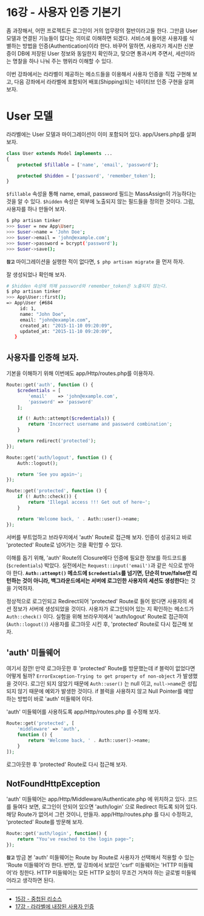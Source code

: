 # 16강 - 사용자 인증 기본기

좀 과장해서, 어떤 프로젝트든 로그인이 거의 업무량의 절반이라고들 한다. 그만큼 User 모델과 연결된 기능들이 많다는 의미로 이해하면 되겠다. 서비스에 들어온 사용자를 식별하는 방법을 인증(Authentication)이라 한다. 바꾸어 말하면, 사용자가 제시한 신분증이 DB에 저장된 User 정보와 동일한지 확인하고, 맞으면 통과시켜 주면서, 세션이라는 명찰을 하나 나눠 주는 행위라 이해할 수 있다. 

이번 강좌에서는 라라벨이 제공하는 메소드들을 이용해서 사용자 인증을 직접 구현해 보고, 다음 강좌에서 라라벨에 포함되어 배포(Shipping)되는 네이티브 인증 구현을 살펴보자.
 
# User 모델

라라벨에는 User 모델과 마이그레이션이 이미 포함되어 있다. app/Users.php를 살펴보자.
 
```php
class User extends Model implements ...
{
    protected $fillable = ['name', 'email', 'password'];

    protected $hidden = ['password', 'remember_token'];
}
```

`$fillable` 속성을 통해 name, email, password 필드는 MassAssign이 가능하다는 것을 알 수 있다. `$hidden` 속성은 외부에 노출되지 않는 필드들을 정의한 것이다. 그럼, 사용자를 하나 만들어 보자.

```bash
$ php artisan tinker
>>> $user = new App\User;
>>> $user->name = 'John Doe';
>>> $user->email = 'john@example.com';
>>> $user->password = bcrypt('password');
>>> $user->save();
```

**`참고`** 마이그레이션을 실행한 적이 없다면, `$ php artisan migrate` 을 먼저 하자.

잘 생성되었나 확인해 보자.

```bash
# $hidden 속성에 의해 password와 remember_token은 노출되지 않는다.
$ php artisan tinker
>>> App\User::first();
=> App\User {#684
     id: 1,
     name: "John Doe",
     email: "john@example.com",
     created_at: "2015-11-10 09:20:09",
     updated_at: "2015-11-10 09:20:09",
   }
```

## 사용자를 인증해 보자.

기본을 이해하기 위해 이번에도 app/Http/routes.php를 이용하자.

```php
Route::get('auth', function () {
    $credentials = [
        'email'    => 'john@example.com',
        'password' => 'password'
    ];

    if (! Auth::attempt($credentials)) {
        return 'Incorrect username and password combination';
    }

    return redirect('protected');
});

Route::get('auth/logout', function () {
    Auth::logout();

    return 'See you again~';
});

Route::get('protected', function () {
    if (! Auth::check()) {
        return 'Illegal access !!! Get out of here~';
    }

    return 'Welcome back, ' . Auth::user()->name;
});
```

서버를 부트업하고 브라우저에서 'auth' Route로 접근해 보자. 인증이 성공되고 바로 'protected' Route로 넘어가는 것을 확인할 수 있다. 

이해를 돕기 위해, 'auth' Route의 Closure에다 인증에 필요한 정보를 하드코드롤(`$credentials`) 박았다. 실전에서는 `Request::input('email')`과 같은 식으로 받아야 한다. **`Auth::attempt()` 메소드에 `$credentials`를 넘기면, 단순히 true/false만 리턴하는 것이 아니라, 백그라운드에서는 서버에 로그인한 사용자의 세션도 생성한다**는 것을 기억하자.

정상적으로 로그인되고 Redirect되어 'protected' Route로 들어 왔다면 사용자의 세션 정보가 서버에 생성되었을 것이다. 사용자가 로그인되어 있는 지 확인하는 메소드가 `Auth::check()` 이다. 실험을 위해 브라우저에서 'auth/logout' Route로 접근하여 (`Auth::logout()`) 사용자를 로그아웃 시킨 후, 'protected' Route로 다시 접근해 보자.
 
## 'auth' 미들웨어 

여기서 잠깐! 만약 로그아웃한 후 'protected' Route를 방문했는데 if 블럭이 없었다면 어떻게 될까? `ErrorException-Trying to get property of non-object` 가 발생했을 것이다. 로그인 되지 않았기 때문에 `Auth::user()` 는 null 이고, `null->name`은 성립되지 않기 때문에 예외가 발생한 것이다. if 블럭을 사용하지 않고 Null Pointer를 예방하는 방법이 바로 'auth' 미들웨어 이다.

'auth' 미들웨어를 사용하도록 app/Http/routes.php 를 수정해 보자.
 
```php
Route::get('protected', [
    'middleware' => 'auth',
    function () {
        return 'Welcome back, ' . Auth::user()->name;
    }
]);
```
 
로그아웃한 후 'protected' Route로 다시 접근해 보자.

## NotFoundHttpException

'auth' 미들웨어는 app/Http/Middleware/Authenticate.php 에 위치하고 있다. 코드를 들여다 보면, 로그인이 안되어 있으면 'auth/login' 으로 Redirect 하도록 되어 있다. 해당 Route가 없어서 그런 것이니, 만들자. app/Http/routes.php 를 다시 수정하고, 'protected' Route를 방문해 보자.

```php
Route::get('auth/login', function() {
    return "You've reached to the login page~";
});
```

**`참고`** 방금 본 'auth' 미들웨어는 Route by Route로 사용자가 선택해서 적용할 수 있는 'Route 미들웨어'라 한다. 반면, 앞 강좌에서 보았던 'csrf' 미들웨어는 'HTTP 미들웨어'라 칭한다. HTTP 미들웨어는 모든 HTTP 요청이 무조건 거쳐야 하는 글로벌 미들웨어라고 생각하면 된다.

---

- [15강 - 중첩된 리소스](15-nested-resources.md)
- [17강 - 라라벨에 내장된 사용자 인증](17-authentication-201.md)